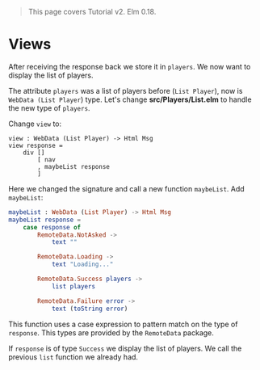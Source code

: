 > This page covers Tutorial v2. Elm 0.18.

# Views

After receiving the response back we store it in `players`. We now want to display the list of players.

The attribute `players` was a list of players before (`List Player`), now is `WebData (List Player`) type. Let's change __src/Players/List.elm__ to handle the new type of `players`.

Change `view` to:

```
view : WebData (List Player) -> Html Msg
view response =
    div []
        [ nav
        , maybeList response
        ]
```

Here we changed the signature and call a new function `maybeList`. Add `maybeList`:

```elm
maybeList : WebData (List Player) -> Html Msg
maybeList response =
    case response of
        RemoteData.NotAsked ->
            text ""

        RemoteData.Loading ->
            text "Loading..."

        RemoteData.Success players ->
            list players

        RemoteData.Failure error ->
            text (toString error)
```

This function uses a case expression to pattern match on the type of `response`. This types are provided by the `RemoteData` package. 

If `response` is of type `Success` we display the list of players. We call the previous `list` function we already had.